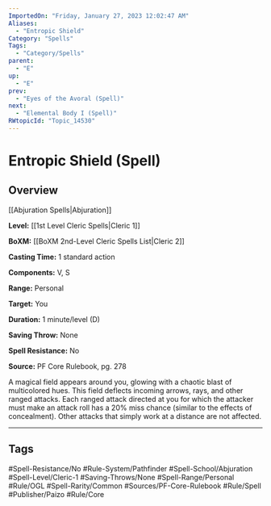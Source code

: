 ```yaml
---
ImportedOn: "Friday, January 27, 2023 12:02:47 AM"
Aliases:
  - "Entropic Shield"
Category: "Spells"
Tags:
  - "Category/Spells"
parent:
  - "E"
up:
  - "E"
prev:
  - "Eyes of the Avoral (Spell)"
next:
  - "Elemental Body I (Spell)"
RWtopicId: "Topic_14530"
---
```

# Entropic Shield (Spell)
## Overview
[[Abjuration Spells|Abjuration]]

**Level:** [[1st Level Cleric Spells|Cleric 1]]

**BoXM:** [[BoXM 2nd-Level Cleric Spells List|Cleric 2]]

**Casting Time:** 1 standard action

**Components:** V, S

**Range:** Personal

**Target:** You

**Duration:** 1 minute/level (D)

**Saving Throw:** None

**Spell Resistance:** No

**Source:** PF Core Rulebook, pg. 278

A magical field appears around you, glowing with a chaotic blast of multicolored hues. This field deflects incoming arrows, rays, and other ranged attacks. Each ranged attack directed at you for which the attacker must make an attack roll has a 20% miss chance (similar to the effects of concealment). Other attacks that simply work at a distance are not affected.


---
## Tags
#Spell-Resistance/No #Rule-System/Pathfinder #Spell-School/Abjuration #Spell-Level/Cleric-1 #Saving-Throws/None #Spell-Range/Personal #Rule/OGL #Spell-Rarity/Common #Sources/PF-Core-Rulebook #Rule/Spell #Publisher/Paizo #Rule/Core

